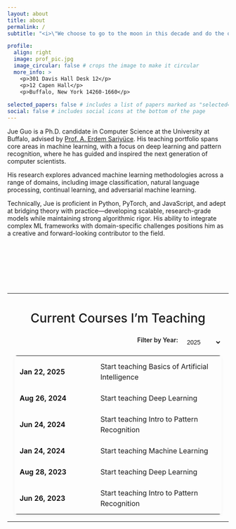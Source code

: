 ```yaml
---
layout: about
title: about
permalink: /
subtitle: "<i>\"We choose to go to the moon in this decade and do the other things, not because they are easy, but because they are hard.\"</i> – John F. Kennedy"

profile:
  align: right
  image: prof_pic.jpg
  image_circular: false # crops the image to make it circular
  more_info: >
    <p>301 Davis Hall Desk 12</p>
    <p>12 Capen Hall</p>
    <p>Buffalo, New York 14260-1660</p>
    
selected_papers: false # includes a list of papers marked as "selected={true}"
social: false # includes social icons at the bottom of the page
---
```


Jue Guo is a Ph.D. candidate in Computer Science at the University at Buffalo, advised by [Prof. A. Erdem Sariyüce](https://sariyuce.com/). His teaching portfolio spans core areas in machine learning, with a focus on deep learning and pattern recognition, where he has guided and inspired the next generation of computer scientists.

His research explores advanced machine learning methodologies across a range of domains, including image classification, natural language processing, continual learning, and adversarial machine learning.

Technically, Jue is proficient in Python, PyTorch, and JavaScript, and adept at bridging theory with practice—developing scalable, research-grade models while maintaining strong algorithmic rigor. His ability to integrate complex ML frameworks with domain-specific challenges positions him as a creative and forward-looking contributor to the field.

<!-- teaching -->
<hr class="divider" />

<div class="courses-container">
  <h2 class="courses-title">Current Courses I’m Teaching</h2>

  <div class="courses-filter">
    <label for="year-select">Filter by Year:</label>
    <select id="year-select">
      <option value="all">All Years</option>
      <option value="2025" selected>2025</option>
      <option value="2024">2024</option>
      <option value="2023">2023</option>
    </select>
  </div>

  <table class="courses-table">
    <tbody>
      <!-- 2025 -->
      <tr data-year="2025">
        <td class="date">Jan 22, 2025</td>
        <td class="course">
          <a href="{{ '/teaching/aibasic' | relative_url }}">
            Start teaching Basics of Artificial Intelligence
          </a>
        </td>
      </tr>
      <!-- 2024 -->
      <tr data-year="2024">
        <td class="date">Aug 26, 2024</td>
        <td class="course">
          <a href="{{ '/teaching/deeplearning' | relative_url }}">
            Start teaching Deep Learning
          </a>
        </td>
      </tr>
      <tr data-year="2024">
        <td class="date">Jun 24, 2024</td>
        <td class="course">
          <a href="{{ '/teaching/pattern' | relative_url }}">
            Start teaching Intro to Pattern Recognition
          </a>
        </td>
      </tr>
      <tr data-year="2024">
        <td class="date">Jan 24, 2024</td>
        <td class="course">
          <a href="{{ '/teaching/machinelearning' | relative_url }}">
            Start teaching Machine Learning
          </a>
        </td>
      </tr>
      <!-- 2023 -->
      <tr data-year="2023">
        <td class="date">Aug 28, 2023</td>
        <td class="course">
          <a href="{{ '/teaching/deeplearning' | relative_url }}">
            Start teaching Deep Learning
          </a>
        </td>
      </tr>
      <tr data-year="2023">
        <td class="date">Jun 26, 2023</td>
        <td class="course">
          <a href="{{ '/teaching/pattern' | relative_url }}">
            Start teaching Intro to Pattern Recognition
          </a>
        </td>
      </tr>
    </tbody>
  </table>
</div>

<style>
  .divider {
    margin: 8rem 0 1rem;
    border: none;
    border-top: 1px solid var(--global-divider-color);
  }
  .courses-container {
    max-width: 700px;
    margin: 0 auto;
    padding: 0 1rem;
  }
  .courses-title {
    font-size: 1.75rem;
    font-weight: 500;
    text-align: center;
    margin-bottom: 1.5rem;
  }
  .courses-filter {
    display: flex;
    justify-content: flex-end;
    margin-bottom: 1rem;
    gap: 0.5rem;
  }
  .courses-filter label {
    font-size: 0.875rem;
    font-weight: 600;
  }
  .courses-filter select {
    font-size: 0.875rem;
    padding: 0.3rem 0.5rem;
    border: 1px solid var(--global-divider-color);
    border-radius: 4px;
    background: var(--global-bg-color);
    color: var(--global-text-color);
    cursor: pointer;
    transition: border-color 0.3s;
  }
  .courses-table {
    width: 100%;
    border-collapse: collapse;
    font-size: 1rem;
    line-height: 1.5;
    background: var(--global-bg-color);
    border: 1px solid var(--global-divider-color);
    border-radius: 6px;
    overflow: hidden;
    box-shadow: 0 2px 6px rgba(0,0,0,0.05);
  }
  .courses-table .date {
    font-weight: 600;
    padding: 0.75rem;
    width: 160px;
    color: #000 !important;
  }
  .courses-table .course {
    padding: 0.75rem;
  }
  .courses-table tr:hover .course {
    background-color: #f7f7f7;
  }
  .courses-table a {
    color: var(--global-theme-color);
    text-decoration: none;
  }
  .courses-table a:hover {
    text-decoration: underline;
  }
  #year-select:focus {
    border-color: var(--global-theme-color);
  }
</style>

<script>
  const yearSelect = document.getElementById('year-select');
  const rows = document.querySelectorAll('.courses-table tbody tr');

  function filterByYear() {
    const sel = yearSelect.value;
    rows.forEach(r => {
      r.style.display = (sel === 'all' || r.dataset.year === sel) ? '' : 'none';
    });
  }

  yearSelect.addEventListener('change', filterByYear);
  // initial filter to most recent year
  filterByYear();
</script>

--- 







